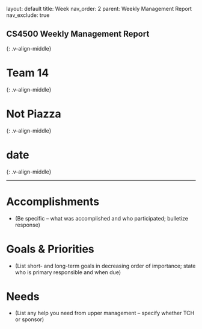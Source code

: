 layout: default
title: Week <FILL IN>
nav_order: 2
parent: Weekly Management Report
nav_exclude: true
## CS4500 Weekly Management Report
{: .v-align-middle}
# Team 14
{: .v-align-middle}
# Not Piazza
{: .v-align-middle}
# date
{: .v-align-middle}
* * *
# Accomplishments
- (Be specific – what was accomplished and who participated; bulletize response)
# Goals & Priorities
- (List short- and long-term goals in decreasing order  of importance; state who is primary responsible and 
when due)
# Needs
- (List any help you need from upper management – specify whether TCH or sponsor)